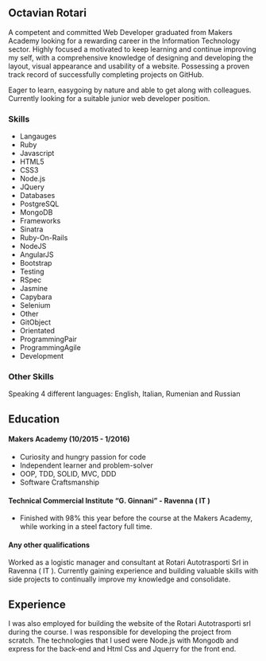 ## Octavian Rotari


A competent and committed Web Developer graduated from Makers Academy looking for a rewarding career in the Information Technology sector. Highly focused a motivated to keep learning and continue improving my self, with a comprehensive knowledge of designing and developing the layout, visual appearance and usability of a website. Possessing a proven track record of successfully completing projects on GitHub.

Eager to learn, easygoing by nature and able to get along with colleagues. Currently looking for a suitable junior web developer position.

### Skills

- Langauges
 - Ruby
 - Javascript
 - HTML5
 - CSS3
 - Node.js
 - JQuery
- Databases
 - PostgreSQL
 - MongoDB
- Frameworks
 - Sinatra
 - Ruby-On-Rails
 - NodeJS
 - AngularJS
 - Bootstrap
- Testing
 - RSpec
 - Jasmine
 - Capybara
 - Selenium
- Other
 - GitObject 
 - Orientated 
 - ProgrammingPair 
 - ProgrammingAgile 
 - Development

### Other Skills

Speaking 4 different languages: English, Italian, Rumenian and Russian

## Education

#### Makers Academy (10/2015 - 1/2016)


- Curiosity and hungry passion for code
- Independent learner and problem-solver
- OOP, TDD, SOLID, MVC, DDD
- Software Craftsmanship

#### Technical Commercial Institute “G. Ginnani” - Ravenna ( IT ) 

 - Finished with 98% this year before the course at the Makers Academy, while working in a steel factory full time.


#### Any other qualifications

Worked as a logistic manager and consultant at Rotari Autotrasporti Srl in Ravenna ( IT ).
Currently gaining experience and building valuable skills with side projects to continually improve my knowledge and consolidate.

## Experience

I was also employed for building the website of the Rotari Autotrasporti srl during the course. I was responsible for developing the project from scratch.
The technologies that I used were Node.js with Mongodb and express for the back-end and Html Css and Jquerry for the front end. 

